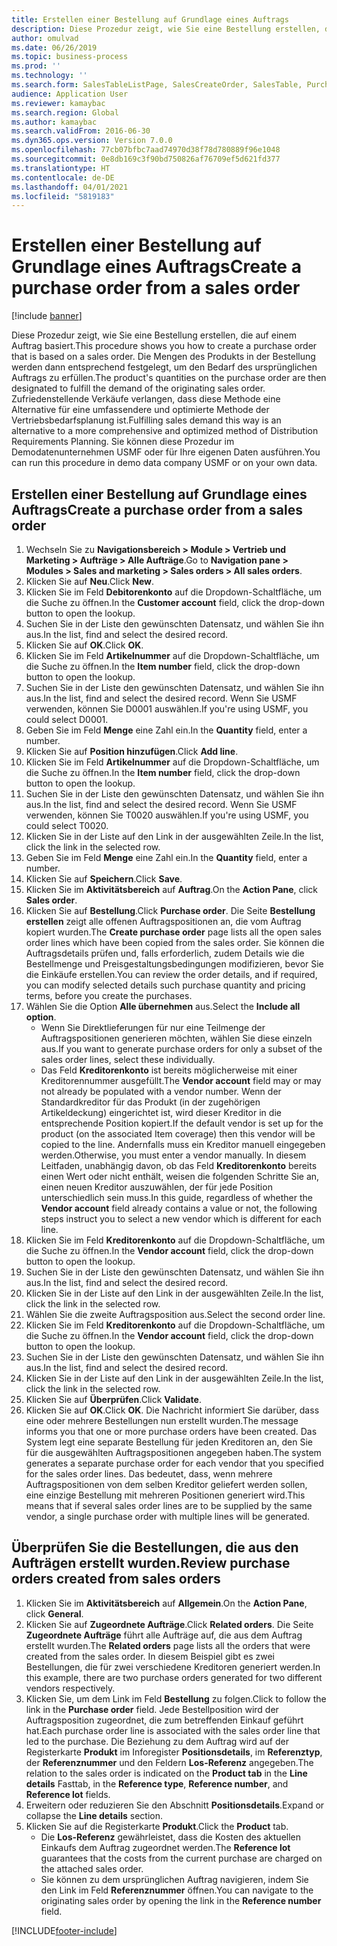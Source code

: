 ```yaml
---
title: Erstellen einer Bestellung auf Grundlage eines Auftrags
description: Diese Prozedur zeigt, wie Sie eine Bestellung erstellen, die auf einem Auftrag basiert.
author: omulvad
ms.date: 06/26/2019
ms.topic: business-process
ms.prod: ''
ms.technology: ''
ms.search.form: SalesTableListPage, SalesCreateOrder, SalesTable, PurchCreateFromSalesOrder, VendAccountItemLookup, SalesTableReferences, PurchTable, PurchTablePart
audience: Application User
ms.reviewer: kamaybac
ms.search.region: Global
ms.author: kamaybac
ms.search.validFrom: 2016-06-30
ms.dyn365.ops.version: Version 7.0.0
ms.openlocfilehash: 77cb07bfbc7aad74970d38f78d780889f96e1048
ms.sourcegitcommit: 0e8db169c3f90bd750826af76709ef5d621fd377
ms.translationtype: HT
ms.contentlocale: de-DE
ms.lasthandoff: 04/01/2021
ms.locfileid: "5819183"
---
```

# <a name="create-a-purchase-order-from-a-sales-order"></a><span data-ttu-id="bea04-103">Erstellen einer Bestellung auf Grundlage eines Auftrags</span><span class="sxs-lookup"><span data-stu-id="bea04-103">Create a purchase order from a sales order</span></span>

[!include [banner](../../includes/banner.md)]

<span data-ttu-id="bea04-104">Diese Prozedur zeigt, wie Sie eine Bestellung erstellen, die auf einem Auftrag basiert.</span><span class="sxs-lookup"><span data-stu-id="bea04-104">This procedure shows you how to create a purchase order that is based on a sales order.</span></span> <span data-ttu-id="bea04-105">Die Mengen des Produkts in der Bestellung werden dann entsprechend festgelegt, um den Bedarf des ursprünglichen Auftrags zu erfüllen.</span><span class="sxs-lookup"><span data-stu-id="bea04-105">The product's quantities on the purchase order are then designated to fulfill the demand of the originating sales order.</span></span> <span data-ttu-id="bea04-106">Zufriedenstellende Verkäufe verlangen, dass diese Methode eine Alternative für eine umfassendere und optimierte Methode der Vertriebsbedarfsplanung ist.</span><span class="sxs-lookup"><span data-stu-id="bea04-106">Fulfilling sales demand this way is an alternative to a more comprehensive and optimized method of Distribution Requirements Planning.</span></span> <span data-ttu-id="bea04-107">Sie können diese Prozedur im Demodatenunternehmen USMF oder für Ihre eigenen Daten ausführen.</span><span class="sxs-lookup"><span data-stu-id="bea04-107">You can run this procedure in demo data company USMF or on your own data.</span></span>


## <a name="create-a-purchase-order-from-a-sales-order"></a><span data-ttu-id="bea04-108">Erstellen einer Bestellung auf Grundlage eines Auftrags</span><span class="sxs-lookup"><span data-stu-id="bea04-108">Create a purchase order from a sales order</span></span>
1. <span data-ttu-id="bea04-109">Wechseln Sie zu **Navigationsbereich > Module > Vertrieb und Marketing > Aufträge > Alle Aufträge**.</span><span class="sxs-lookup"><span data-stu-id="bea04-109">Go to **Navigation pane > Modules > Sales and marketing > Sales orders > All sales orders**.</span></span>
2. <span data-ttu-id="bea04-110">Klicken Sie auf **Neu**.</span><span class="sxs-lookup"><span data-stu-id="bea04-110">Click **New**.</span></span>
3. <span data-ttu-id="bea04-111">Klicken Sie im Feld **Debitorenkonto** auf die Dropdown-Schaltfläche, um die Suche zu öffnen.</span><span class="sxs-lookup"><span data-stu-id="bea04-111">In the **Customer account** field, click the drop-down button to open the lookup.</span></span>
4. <span data-ttu-id="bea04-112">Suchen Sie in der Liste den gewünschten Datensatz, und wählen Sie ihn aus.</span><span class="sxs-lookup"><span data-stu-id="bea04-112">In the list, find and select the desired record.</span></span>
5. <span data-ttu-id="bea04-113">Klicken Sie auf **OK**.</span><span class="sxs-lookup"><span data-stu-id="bea04-113">Click **OK**.</span></span>
6. <span data-ttu-id="bea04-114">Klicken Sie im Feld **Artikelnummer** auf die Dropdown-Schaltfläche, um die Suche zu öffnen.</span><span class="sxs-lookup"><span data-stu-id="bea04-114">In the **Item number** field, click the drop-down button to open the lookup.</span></span>
7. <span data-ttu-id="bea04-115">Suchen Sie in der Liste den gewünschten Datensatz, und wählen Sie ihn aus.</span><span class="sxs-lookup"><span data-stu-id="bea04-115">In the list, find and select the desired record.</span></span> <span data-ttu-id="bea04-116">Wenn Sie USMF verwenden, können Sie D0001 auswählen.</span><span class="sxs-lookup"><span data-stu-id="bea04-116">If you're using USMF, you could select D0001.</span></span>  
8. <span data-ttu-id="bea04-117">Geben Sie im Feld **Menge** eine Zahl ein.</span><span class="sxs-lookup"><span data-stu-id="bea04-117">In the **Quantity** field, enter a number.</span></span>
9. <span data-ttu-id="bea04-118">Klicken Sie auf **Position hinzufügen**.</span><span class="sxs-lookup"><span data-stu-id="bea04-118">Click **Add line**.</span></span>
10. <span data-ttu-id="bea04-119">Klicken Sie im Feld **Artikelnummer** auf die Dropdown-Schaltfläche, um die Suche zu öffnen.</span><span class="sxs-lookup"><span data-stu-id="bea04-119">In the **Item number** field, click the drop-down button to open the lookup.</span></span>
11. <span data-ttu-id="bea04-120">Suchen Sie in der Liste den gewünschten Datensatz, und wählen Sie ihn aus.</span><span class="sxs-lookup"><span data-stu-id="bea04-120">In the list, find and select the desired record.</span></span> <span data-ttu-id="bea04-121">Wenn Sie USMF verwenden, können Sie T0020 auswählen.</span><span class="sxs-lookup"><span data-stu-id="bea04-121">If you're using USMF, you could select T0020.</span></span>  
12. <span data-ttu-id="bea04-122">Klicken Sie in der Liste auf den Link in der ausgewählten Zeile.</span><span class="sxs-lookup"><span data-stu-id="bea04-122">In the list, click the link in the selected row.</span></span>
13. <span data-ttu-id="bea04-123">Geben Sie im Feld **Menge** eine Zahl ein.</span><span class="sxs-lookup"><span data-stu-id="bea04-123">In the **Quantity** field, enter a number.</span></span>
14. <span data-ttu-id="bea04-124">Klicken Sie auf **Speichern**.</span><span class="sxs-lookup"><span data-stu-id="bea04-124">Click **Save**.</span></span>
15. <span data-ttu-id="bea04-125">Klicken Sie im **Aktivitätsbereich** auf **Auftrag**.</span><span class="sxs-lookup"><span data-stu-id="bea04-125">On the **Action Pane**, click **Sales order**.</span></span>
16. <span data-ttu-id="bea04-126">Klicken Sie auf **Bestellung**.</span><span class="sxs-lookup"><span data-stu-id="bea04-126">Click **Purchase order**.</span></span> <span data-ttu-id="bea04-127">Die Seite **Bestellung erstellen** zeigt alle offenen Auftragspositionen an, die vom Auftrag kopiert wurden.</span><span class="sxs-lookup"><span data-stu-id="bea04-127">The **Create purchase order** page lists all the open sales order lines which have been copied from the sales order.</span></span> <span data-ttu-id="bea04-128">Sie können die Auftragsdetails prüfen und, falls erforderlich, zudem Details wie die Bestellmenge und Preisgestaltungsbedingungen modifizieren, bevor Sie die Einkäufe erstellen.</span><span class="sxs-lookup"><span data-stu-id="bea04-128">You can review the order details, and if required, you can modify selected details such purchase quantity and pricing terms, before you create the purchases.</span></span> 
17. <span data-ttu-id="bea04-129">Wählen Sie die Option **Alle übernehmen** aus.</span><span class="sxs-lookup"><span data-stu-id="bea04-129">Select the **Include all option**.</span></span>
    - <span data-ttu-id="bea04-130">Wenn Sie Direktlieferungen für nur eine Teilmenge der Auftragspositionen generieren möchten, wählen Sie diese einzeln aus.</span><span class="sxs-lookup"><span data-stu-id="bea04-130">If you want to generate purchase orders for only a subset of the sales order lines, select these individually.</span></span>  
    - <span data-ttu-id="bea04-131">Das Feld **Kreditorenkonto** ist bereits möglicherweise mit einer Kreditorennummer ausgefüllt.</span><span class="sxs-lookup"><span data-stu-id="bea04-131">The **Vendor account** field may or may not already be populated with a vendor number.</span></span> <span data-ttu-id="bea04-132">Wenn der Standardkreditor für das Produkt (in der zugehörigen Artikeldeckung) eingerichtet ist, wird dieser Kreditor in die entsprechende Position kopiert.</span><span class="sxs-lookup"><span data-stu-id="bea04-132">If the default vendor is set up for the product (on the associated Item coverage) then this vendor will be copied  to the line.</span></span> <span data-ttu-id="bea04-133">Andernfalls muss ein Kreditor manuell eingegeben werden.</span><span class="sxs-lookup"><span data-stu-id="bea04-133">Otherwise, you must enter a vendor manually.</span></span>  <span data-ttu-id="bea04-134">In diesem Leitfaden, unabhängig davon, ob das Feld **Kreditorenkonto** bereits einen Wert oder nicht enthält, weisen die folgenden Schritte Sie an, einen neuen Kreditor auszuwählen, der für jede Position unterschiedlich sein muss.</span><span class="sxs-lookup"><span data-stu-id="bea04-134">In this guide, regardless of whether the **Vendor account** field already contains a value or not, the following steps instruct you to select a new vendor which is different for each line.</span></span>  
18. <span data-ttu-id="bea04-135">Klicken Sie im Feld **Kreditorenkonto** auf die Dropdown-Schaltfläche, um die Suche zu öffnen.</span><span class="sxs-lookup"><span data-stu-id="bea04-135">In the **Vendor account** field, click the drop-down button to open the lookup.</span></span>
19. <span data-ttu-id="bea04-136">Suchen Sie in der Liste den gewünschten Datensatz, und wählen Sie ihn aus.</span><span class="sxs-lookup"><span data-stu-id="bea04-136">In the list, find and select the desired record.</span></span>
20. <span data-ttu-id="bea04-137">Klicken Sie in der Liste auf den Link in der ausgewählten Zeile.</span><span class="sxs-lookup"><span data-stu-id="bea04-137">In the list, click the link in the selected row.</span></span>
21. <span data-ttu-id="bea04-138">Wählen Sie die zweite Auftragsposition aus.</span><span class="sxs-lookup"><span data-stu-id="bea04-138">Select the second order line.</span></span>
22. <span data-ttu-id="bea04-139">Klicken Sie im Feld **Kreditorenkonto** auf die Dropdown-Schaltfläche, um die Suche zu öffnen.</span><span class="sxs-lookup"><span data-stu-id="bea04-139">In the **Vendor account** field, click the drop-down button to open the lookup.</span></span>
23. <span data-ttu-id="bea04-140">Suchen Sie in der Liste den gewünschten Datensatz, und wählen Sie ihn aus.</span><span class="sxs-lookup"><span data-stu-id="bea04-140">In the list, find and select the desired record.</span></span>
24. <span data-ttu-id="bea04-141">Klicken Sie in der Liste auf den Link in der ausgewählten Zeile.</span><span class="sxs-lookup"><span data-stu-id="bea04-141">In the list, click the link in the selected row.</span></span>
25. <span data-ttu-id="bea04-142">Klicken Sie auf **Überprüfen**.</span><span class="sxs-lookup"><span data-stu-id="bea04-142">Click **Validate**.</span></span>
26. <span data-ttu-id="bea04-143">Klicken Sie auf **OK**.</span><span class="sxs-lookup"><span data-stu-id="bea04-143">Click **OK**.</span></span> <span data-ttu-id="bea04-144">Die Nachricht informiert Sie darüber, dass eine oder mehrere Bestellungen nun erstellt wurden.</span><span class="sxs-lookup"><span data-stu-id="bea04-144">The message informs you that one or more purchase orders have been created.</span></span> <span data-ttu-id="bea04-145">Das System legt eine separate Bestellung für jeden Kreditoren an, den Sie für die ausgewählten Auftragspositionen angegeben haben.</span><span class="sxs-lookup"><span data-stu-id="bea04-145">The system generates a separate purchase order for each vendor that you specified for the sales order lines.</span></span> <span data-ttu-id="bea04-146">Das bedeutet, dass, wenn mehrere Auftragspositionen von dem selben Kreditor geliefert werden sollen, eine einzige Bestellung mit mehreren Positionen generiert wird.</span><span class="sxs-lookup"><span data-stu-id="bea04-146">This means that if several sales order lines are to be supplied by the same vendor, a single purchase order with multiple lines will be generated.</span></span>  

## <a name="review-purchase-orders-created-from-sales-orders"></a><span data-ttu-id="bea04-147">Überprüfen Sie die Bestellungen, die aus den Aufträgen erstellt wurden.</span><span class="sxs-lookup"><span data-stu-id="bea04-147">Review purchase orders created from sales orders</span></span>
1. <span data-ttu-id="bea04-148">Klicken Sie im **Aktivitätsbereich** auf **Allgemein**.</span><span class="sxs-lookup"><span data-stu-id="bea04-148">On the **Action Pane**, click **General**.</span></span>
2. <span data-ttu-id="bea04-149">Klicken Sie auf **Zugeordnete Aufträge**.</span><span class="sxs-lookup"><span data-stu-id="bea04-149">Click **Related orders**.</span></span> <span data-ttu-id="bea04-150">Die Seite **Zugeordnete Aufträge** führt alle Aufträge auf, die aus dem Auftrag erstellt wurden.</span><span class="sxs-lookup"><span data-stu-id="bea04-150">The **Related orders** page lists all the orders that were created from the sales order.</span></span> <span data-ttu-id="bea04-151">In diesem Beispiel gibt es zwei Bestellungen, die für zwei verschiedene Kreditoren generiert werden.</span><span class="sxs-lookup"><span data-stu-id="bea04-151">In this example, there are two purchase orders generated for two different vendors respectively.</span></span> 
3. <span data-ttu-id="bea04-152">Klicken Sie, um dem Link im Feld **Bestellung** zu folgen.</span><span class="sxs-lookup"><span data-stu-id="bea04-152">Click to follow the link in the **Purchase order** field.</span></span> <span data-ttu-id="bea04-153">Jede Bestellposition wird der Auftragsposition zugeordnet, die zum betreffenden Einkauf geführt hat.</span><span class="sxs-lookup"><span data-stu-id="bea04-153">Each purchase order line is associated with the sales order line that led to the purchase.</span></span> <span data-ttu-id="bea04-154">Die Beziehung zu dem Auftrag wird auf der Registerkarte **Produkt** im Inforegister **Positionsdetails**, im **Referenztyp**, der **Referenznummer** und den Feldern **Los-Referenz** angegeben.</span><span class="sxs-lookup"><span data-stu-id="bea04-154">The relation to the sales order is indicated on the **Product tab** in the **Line details** Fasttab, in the **Reference type**, **Reference number**, and **Reference lot** fields.</span></span>  
4. <span data-ttu-id="bea04-155">Erweitern oder reduzieren Sie den Abschnitt **Positionsdetails**.</span><span class="sxs-lookup"><span data-stu-id="bea04-155">Expand or collapse the **Line details** section.</span></span>
5. <span data-ttu-id="bea04-156">Klicken Sie auf die Registerkarte **Produkt**.</span><span class="sxs-lookup"><span data-stu-id="bea04-156">Click the **Product** tab.</span></span>
    - <span data-ttu-id="bea04-157">Die **Los-Referenz** gewährleistet, dass die Kosten des aktuellen Einkaufs dem Auftrag zugeordnet werden.</span><span class="sxs-lookup"><span data-stu-id="bea04-157">The **Reference lot** guarantees that the costs from the current purchase are charged on the attached sales order.</span></span>  
    - <span data-ttu-id="bea04-158">Sie können zu dem ursprünglichen Auftrag navigieren, indem Sie den Link im Feld **Referenznummer** öffnen.</span><span class="sxs-lookup"><span data-stu-id="bea04-158">You can navigate to the originating sales order by opening the link in the **Reference number** field.</span></span>  



[!INCLUDE[footer-include](../../../includes/footer-banner.md)]